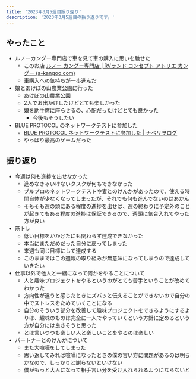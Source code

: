 ```yaml
---
title: '2023年3月5週目振り返り'
description: '2023年3月5週目の振り返りです。'
---
```


## やったこと

- ルノーカングー専門店で車を見て車の購入に思いを馳せた
  - このお店 [ルノー カングー専門店 | RVランド コンセプト アトリエ カングー (a-kangoo.com)](https://www.a-kangoo.com/)
  - 車購入への気持ちが一歩進んだ
- 娘とあけぼの山農業公園に行った
  - [あけぼの山農業公園](https://www.akebonoyama-nougyoukouen.jp/)
  - 2人でお出かけしたけどとても楽しかった
  - 娘を助手席に座らせるの、心配だったけどとても良かった
    - 今後もそうしたい
- BLUE PROTOCOL のネットワークテストに参加した
  - [BLUE PROTOCOL ネットワークテストに参加した | ナベリヲログ](https://blog.nabeliwo.com/2023/04/blue-protocol-network-test/)
  - やっぱり最高のゲームだった

## 振り返り

- 今週は何も進捗を出せなかった
  - 進めなきゃいけないタスクが何もできなかった
  - ブルプロのネットワークテストや妻とのけんかがあったので、使える時間自体が少なくなってしまったが、それでも何も進んでないのはあかん
  - そもそも週の頭にある程度の進捗を出せば、週の終わりに予定外のことが起きてもある程度の進捗は保証できるので、週頭に気合入れてやった方が良い
- 筋トレ
  - 低い目標をかかげたにも関わらず達成できなかった
  - 本当にまただめだった自分に戻ってしまった
  - 来週も同じ目標にして達成する
  - このままではこの週報の取り組みが無意味になってしまうので達成していきたい
- 仕事以外で他人と一緒になって何かをやることについて
  - 人と趣味プロジェクトをやるというのがとても苦手ということが改めてわかった
  - 方向性が違うと感じたときにズバッと伝えることができないので自分の中でストレスをためていくことになる
  - 自分のそういう部分を改善して趣味プロジェクトをできるようにするよりは、趣味のものは完全に一人でやっていくという方針に定めるという方が自分には良さそうと思った
  - とは言いつつも楽しい人と楽しいことをやるのは楽しい
- パートナーとのけんかについて
  - また大喧嘩をしてしまった
  - 思い返してみれば喧嘩になったときの僕の言い方に問題があるのは明らかなので、しっかりと謝らないといけない
  - 僕がもっと大人になって相手言い分を受け入れられるようにならないと
